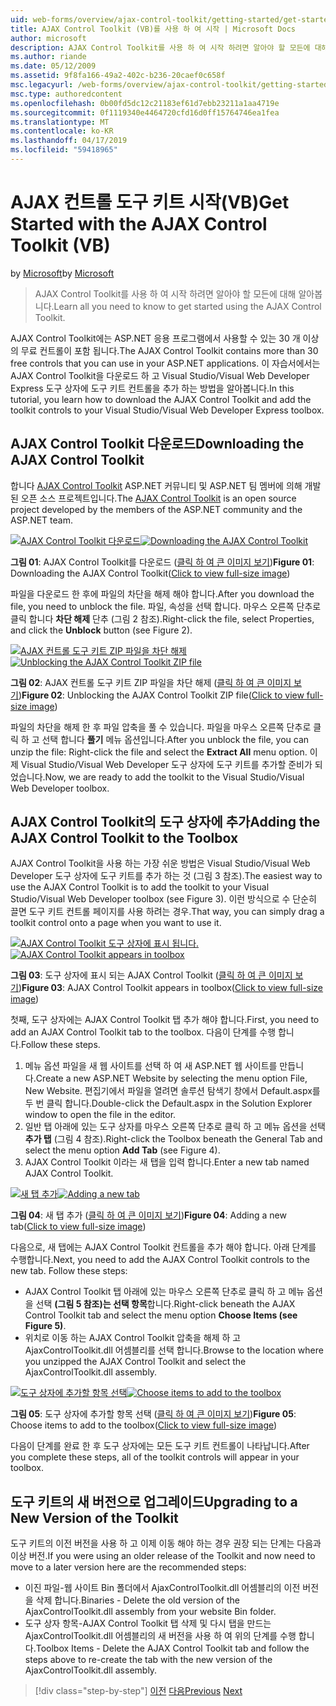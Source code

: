 ```yaml
---
uid: web-forms/overview/ajax-control-toolkit/getting-started/get-started-with-the-ajax-control-toolkit-vb
title: AJAX Control Toolkit (VB)를 사용 하 여 시작 | Microsoft Docs
author: microsoft
description: AJAX Control Toolkit를 사용 하 여 시작 하려면 알아야 할 모든에 대해 알아봅니다.
ms.author: riande
ms.date: 05/12/2009
ms.assetid: 9f8fa166-49a2-402c-b236-20caef0c658f
msc.legacyurl: /web-forms/overview/ajax-control-toolkit/getting-started/get-started-with-the-ajax-control-toolkit-vb
msc.type: authoredcontent
ms.openlocfilehash: 0b00fd5dc12c21183ef61d7ebb23211a1aa4719e
ms.sourcegitcommit: 0f1119340e4464720cfd16d0ff15764746ea1fea
ms.translationtype: MT
ms.contentlocale: ko-KR
ms.lasthandoff: 04/17/2019
ms.locfileid: "59418965"
---
```

# <a name="get-started-with-the-ajax-control-toolkit-vb"></a><span data-ttu-id="c8056-103">AJAX 컨트롤 도구 키트 시작(VB)</span><span class="sxs-lookup"><span data-stu-id="c8056-103">Get Started with the AJAX Control Toolkit (VB)</span></span>

<span data-ttu-id="c8056-104">by [Microsoft](https://github.com/microsoft)</span><span class="sxs-lookup"><span data-stu-id="c8056-104">by [Microsoft](https://github.com/microsoft)</span></span>

> <span data-ttu-id="c8056-105">AJAX Control Toolkit를 사용 하 여 시작 하려면 알아야 할 모든에 대해 알아봅니다.</span><span class="sxs-lookup"><span data-stu-id="c8056-105">Learn all you need to know to get started using the AJAX Control Toolkit.</span></span>


<span data-ttu-id="c8056-106">AJAX Control Toolkit에는 ASP.NET 응용 프로그램에서 사용할 수 있는 30 개 이상의 무료 컨트롤이 포함 됩니다.</span><span class="sxs-lookup"><span data-stu-id="c8056-106">The AJAX Control Toolkit contains more than 30 free controls that you can use in your ASP.NET applications.</span></span> <span data-ttu-id="c8056-107">이 자습서에서는 AJAX Control Toolkit을 다운로드 하 고 Visual Studio/Visual Web Developer Express 도구 상자에 도구 키트 컨트롤을 추가 하는 방법을 알아봅니다.</span><span class="sxs-lookup"><span data-stu-id="c8056-107">In this tutorial, you learn how to download the AJAX Control Toolkit and add the toolkit controls to your Visual Studio/Visual Web Developer Express toolbox.</span></span>

## <a name="downloading-the-ajax-control-toolkit"></a><span data-ttu-id="c8056-108">AJAX Control Toolkit 다운로드</span><span class="sxs-lookup"><span data-stu-id="c8056-108">Downloading the AJAX Control Toolkit</span></span>

<span data-ttu-id="c8056-109">합니다 [AJAX Control Toolkit](http://devexpress.com/act) ASP.NET 커뮤니티 및 ASP.NET 팀 멤버에 의해 개발 된 오픈 소스 프로젝트입니다.</span><span class="sxs-lookup"><span data-stu-id="c8056-109">The [AJAX Control Toolkit](http://devexpress.com/act) is an open source project developed by the members of the ASP.NET community and the ASP.NET team.</span></span>


<span data-ttu-id="c8056-110">[![AJAX Control Toolkit 다운로드](get-started-with-the-ajax-control-toolkit-vb/_static/image1.jpg)](get-started-with-the-ajax-control-toolkit-vb/_static/image1.png)</span><span class="sxs-lookup"><span data-stu-id="c8056-110">[![Downloading the AJAX Control Toolkit](get-started-with-the-ajax-control-toolkit-vb/_static/image1.jpg)](get-started-with-the-ajax-control-toolkit-vb/_static/image1.png)</span></span>

<span data-ttu-id="c8056-111">**그림 01**: AJAX Control Toolkit를 다운로드 ([클릭 하 여 큰 이미지 보기](get-started-with-the-ajax-control-toolkit-vb/_static/image2.png))</span><span class="sxs-lookup"><span data-stu-id="c8056-111">**Figure 01**: Downloading the AJAX Control Toolkit([Click to view full-size image](get-started-with-the-ajax-control-toolkit-vb/_static/image2.png))</span></span>


<span data-ttu-id="c8056-112">파일을 다운로드 한 후에 파일의 차단을 해제 해야 합니다.</span><span class="sxs-lookup"><span data-stu-id="c8056-112">After you download the file, you need to unblock the file.</span></span> <span data-ttu-id="c8056-113">파일, 속성을 선택 합니다. 마우스 오른쪽 단추로 클릭 합니다 **차단 해제** 단추 (그림 2 참조).</span><span class="sxs-lookup"><span data-stu-id="c8056-113">Right-click the file, select Properties, and click the **Unblock** button (see Figure 2).</span></span>


<span data-ttu-id="c8056-114">[![AJAX 컨트롤 도구 키트 ZIP 파일을 차단 해제](get-started-with-the-ajax-control-toolkit-vb/_static/image2.jpg)](get-started-with-the-ajax-control-toolkit-vb/_static/image3.png)</span><span class="sxs-lookup"><span data-stu-id="c8056-114">[![Unblocking the AJAX Control Toolkit ZIP file](get-started-with-the-ajax-control-toolkit-vb/_static/image2.jpg)](get-started-with-the-ajax-control-toolkit-vb/_static/image3.png)</span></span>

<span data-ttu-id="c8056-115">**그림 02**: AJAX 컨트롤 도구 키트 ZIP 파일을 차단 해제 ([클릭 하 여 큰 이미지 보기](get-started-with-the-ajax-control-toolkit-vb/_static/image4.png))</span><span class="sxs-lookup"><span data-stu-id="c8056-115">**Figure 02**: Unblocking the AJAX Control Toolkit ZIP file([Click to view full-size image](get-started-with-the-ajax-control-toolkit-vb/_static/image4.png))</span></span>


<span data-ttu-id="c8056-116">파일의 차단을 해제 한 후 파일 압축을 풀 수 있습니다. 파일을 마우스 오른쪽 단추로 클릭 하 고 선택 합니다 **풀기** 메뉴 옵션입니다.</span><span class="sxs-lookup"><span data-stu-id="c8056-116">After you unblock the file, you can unzip the file: Right-click the file and select the **Extract All** menu option.</span></span> <span data-ttu-id="c8056-117">이제 Visual Studio/Visual Web Developer 도구 상자에 도구 키트를 추가할 준비가 되었습니다.</span><span class="sxs-lookup"><span data-stu-id="c8056-117">Now, we are ready to add the toolkit to the Visual Studio/Visual Web Developer toolbox.</span></span>

## <a name="adding-the-ajax-control-toolkit-to-the-toolbox"></a><span data-ttu-id="c8056-118">AJAX Control Toolkit의 도구 상자에 추가</span><span class="sxs-lookup"><span data-stu-id="c8056-118">Adding the AJAX Control Toolkit to the Toolbox</span></span>

<span data-ttu-id="c8056-119">AJAX Control Toolkit을 사용 하는 가장 쉬운 방법은 Visual Studio/Visual Web Developer 도구 상자에 도구 키트를 추가 하는 것 (그림 3 참조).</span><span class="sxs-lookup"><span data-stu-id="c8056-119">The easiest way to use the AJAX Control Toolkit is to add the toolkit to your Visual Studio/Visual Web Developer toolbox (see Figure 3).</span></span> <span data-ttu-id="c8056-120">이런 방식으로 수 단순히 끌면 도구 키트 컨트롤 페이지를 사용 하려는 경우.</span><span class="sxs-lookup"><span data-stu-id="c8056-120">That way, you can simply drag a toolkit control onto a page when you want to use it.</span></span>


<span data-ttu-id="c8056-121">[![AJAX Control Toolkit 도구 상자에 표시 됩니다.](get-started-with-the-ajax-control-toolkit-vb/_static/image3.jpg)](get-started-with-the-ajax-control-toolkit-vb/_static/image5.png)</span><span class="sxs-lookup"><span data-stu-id="c8056-121">[![AJAX Control Toolkit appears in toolbox](get-started-with-the-ajax-control-toolkit-vb/_static/image3.jpg)](get-started-with-the-ajax-control-toolkit-vb/_static/image5.png)</span></span>

<span data-ttu-id="c8056-122">**그림 03**: 도구 상자에 표시 되는 AJAX Control Toolkit ([클릭 하 여 큰 이미지 보기](get-started-with-the-ajax-control-toolkit-vb/_static/image6.png))</span><span class="sxs-lookup"><span data-stu-id="c8056-122">**Figure 03**: AJAX Control Toolkit appears in toolbox([Click to view full-size image](get-started-with-the-ajax-control-toolkit-vb/_static/image6.png))</span></span>


<span data-ttu-id="c8056-123">첫째, 도구 상자에는 AJAX Control Toolkit 탭 추가 해야 합니다.</span><span class="sxs-lookup"><span data-stu-id="c8056-123">First, you need to add an AJAX Control Toolkit tab to the toolbox.</span></span> <span data-ttu-id="c8056-124">다음이 단계를 수행 합니다.</span><span class="sxs-lookup"><span data-stu-id="c8056-124">Follow these steps.</span></span>

1. <span data-ttu-id="c8056-125">메뉴 옵션 파일을 새 웹 사이트를 선택 하 여 새 ASP.NET 웹 사이트를 만듭니다.</span><span class="sxs-lookup"><span data-stu-id="c8056-125">Create a new ASP.NET Website by selecting the menu option File, New Website.</span></span> <span data-ttu-id="c8056-126">편집기에서 파일을 열려면 솔루션 탐색기 창에서 Default.aspx를 두 번 클릭 합니다.</span><span class="sxs-lookup"><span data-stu-id="c8056-126">Double-click the Default.aspx in the Solution Explorer window to open the file in the editor.</span></span>
2. <span data-ttu-id="c8056-127">일반 탭 아래에 있는 도구 상자를 마우스 오른쪽 단추로 클릭 하 고 메뉴 옵션을 선택 **추가 탭** (그림 4 참조).</span><span class="sxs-lookup"><span data-stu-id="c8056-127">Right-click the Toolbox beneath the General Tab and select the menu option **Add Tab** (see Figure 4).</span></span>
3. <span data-ttu-id="c8056-128">AJAX Control Toolkit 이라는 새 탭을 입력 합니다.</span><span class="sxs-lookup"><span data-stu-id="c8056-128">Enter a new tab named AJAX Control Toolkit.</span></span>


<span data-ttu-id="c8056-129">[![새 탭 추가](get-started-with-the-ajax-control-toolkit-vb/_static/image4.jpg)](get-started-with-the-ajax-control-toolkit-vb/_static/image7.png)</span><span class="sxs-lookup"><span data-stu-id="c8056-129">[![Adding a new tab](get-started-with-the-ajax-control-toolkit-vb/_static/image4.jpg)](get-started-with-the-ajax-control-toolkit-vb/_static/image7.png)</span></span>

<span data-ttu-id="c8056-130">**그림 04**: 새 탭 추가 ([클릭 하 여 큰 이미지 보기](get-started-with-the-ajax-control-toolkit-vb/_static/image8.png))</span><span class="sxs-lookup"><span data-stu-id="c8056-130">**Figure 04**: Adding a new tab([Click to view full-size image](get-started-with-the-ajax-control-toolkit-vb/_static/image8.png))</span></span>


<span data-ttu-id="c8056-131">다음으로, 새 탭에는 AJAX Control Toolkit 컨트롤을 추가 해야 합니다. 아래 단계를 수행합니다.</span><span class="sxs-lookup"><span data-stu-id="c8056-131">Next, you need to add the AJAX Control Toolkit controls to the new tab. Follow these steps:</span></span>

- <span data-ttu-id="c8056-132">AJAX Control Toolkit 탭 아래에 있는 마우스 오른쪽 단추로 클릭 하 고 메뉴 옵션을 선택 **(그림 5 참조)는 선택 항목**합니다.</span><span class="sxs-lookup"><span data-stu-id="c8056-132">Right-click beneath the AJAX Control Toolkit tab and select the menu option **Choose Items (see Figure 5)**.</span></span>
- <span data-ttu-id="c8056-133">위치로 이동 하는 AJAX Control Toolkit 압축을 해제 하 고 AjaxControlToolkit.dll 어셈블리를 선택 합니다.</span><span class="sxs-lookup"><span data-stu-id="c8056-133">Browse to the location where you unzipped the AJAX Control Toolkit and select the AjaxControlToolkit.dll assembly.</span></span>


<span data-ttu-id="c8056-134">[![도구 상자에 추가할 항목 선택](get-started-with-the-ajax-control-toolkit-vb/_static/image5.jpg)](get-started-with-the-ajax-control-toolkit-vb/_static/image9.png)</span><span class="sxs-lookup"><span data-stu-id="c8056-134">[![Choose items to add to the toolbox](get-started-with-the-ajax-control-toolkit-vb/_static/image5.jpg)](get-started-with-the-ajax-control-toolkit-vb/_static/image9.png)</span></span>

<span data-ttu-id="c8056-135">**그림 05**: 도구 상자에 추가할 항목 선택 ([클릭 하 여 큰 이미지 보기](get-started-with-the-ajax-control-toolkit-vb/_static/image10.png))</span><span class="sxs-lookup"><span data-stu-id="c8056-135">**Figure 05**: Choose items to add to the toolbox([Click to view full-size image](get-started-with-the-ajax-control-toolkit-vb/_static/image10.png))</span></span>


<span data-ttu-id="c8056-136">다음이 단계를 완료 한 후 도구 상자에는 모든 도구 키트 컨트롤이 나타납니다.</span><span class="sxs-lookup"><span data-stu-id="c8056-136">After you complete these steps, all of the toolkit controls will appear in your toolbox.</span></span>

## <a name="upgrading-to-a-new-version-of-the-toolkit"></a><span data-ttu-id="c8056-137">도구 키트의 새 버전으로 업그레이드</span><span class="sxs-lookup"><span data-stu-id="c8056-137">Upgrading to a New Version of the Toolkit</span></span>

<span data-ttu-id="c8056-138">도구 키트의 이전 버전을 사용 하 고 이제 이동 해야 하는 경우 권장 되는 단계는 다음과 이상 버전.</span><span class="sxs-lookup"><span data-stu-id="c8056-138">If you were using an older release of the Toolkit and now need to move to a later version here are the recommended steps:</span></span>

- <span data-ttu-id="c8056-139">이진 파일-웹 사이트 Bin 폴더에서 AjaxControlToolkit.dll 어셈블리의 이전 버전을 삭제 합니다.</span><span class="sxs-lookup"><span data-stu-id="c8056-139">Binaries - Delete the old version of the AjaxControlToolkit.dll assembly from your website Bin folder.</span></span>
- <span data-ttu-id="c8056-140">도구 상자 항목-AJAX Control Toolkit 탭 삭제 및 다시 탭을 만드는 AjaxControlToolkit.dll 어셈블리의 새 버전을 사용 하 여 위의 단계를 수행 합니다.</span><span class="sxs-lookup"><span data-stu-id="c8056-140">Toolbox Items - Delete the AJAX Control Toolkit tab and follow the steps above to re-create the tab with the new version of the AjaxControlToolkit.dll assembly.</span></span>

> [!div class="step-by-step"]
> <span data-ttu-id="c8056-141">[이전](creating-a-custom-ajax-control-toolkit-control-extender-cs.md)
> [다음](using-ajax-control-toolkit-controls-and-control-extenders-vb.md)</span><span class="sxs-lookup"><span data-stu-id="c8056-141">[Previous](creating-a-custom-ajax-control-toolkit-control-extender-cs.md)
[Next](using-ajax-control-toolkit-controls-and-control-extenders-vb.md)</span></span>
